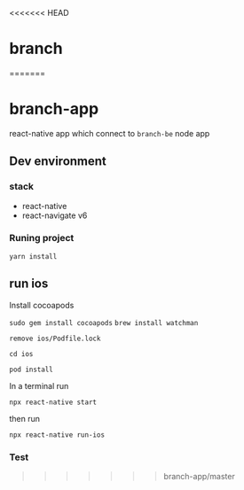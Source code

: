 <<<<<<< HEAD
# branch
=======
# branch-app

react-native app which connect to `branch-be` node app

## Dev environment


### stack

- react-native
- react-navigate v6


### Runing project

``yarn install``

## run ios

Install cocoapods

``sudo gem install cocoapods``
``brew install watchman``

``remove ios/Podfile.lock``

``cd ios``

``pod install``

In a terminal run 

``npx react-native start``

then run

``npx react-native run-ios``


### Test


>>>>>>> branch-app/master
